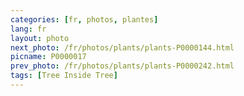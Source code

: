```yaml
---
categories: [fr, photos, plantes]
lang: fr
layout: photo
next_photo: /fr/photos/plants/plants-P0000144.html
picname: P0000017
prev_photo: /fr/photos/plants/plants-P0000242.html
tags: [Tree Inside Tree]
---
```


